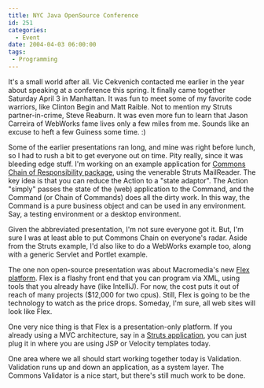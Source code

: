 ```yaml
---
title: NYC Java OpenSource Conference
id: 251
categories:
  - Event
date: 2004-04-03 06:00:00
tags:
 - Programming
---
```


It's a small world after all. Vic Cekvenich contacted me earlier in the year about speaking at a conference this spring. It finally came together Saturday April 3 in Manhattan. It was fun to meet some of my favorite code warriors, like Clinton Begin and Matt Raible. Not to mention my Struts partner-in-crime, Steve Reaburn. It was even more fun to learn that Jason Carreira of WebWorks fame lives only a few miles from me. Sounds like an excuse to heft a few Guiness some time. :)

Some of the earlier presentations ran long, and mine was right before lunch, so I had to rush a bit to get everyone out on time. Pity really, since it was bleeding edge stuff. I'm working on an example application for [Commons Chain of Responsibility package](http://jakarta.apache.org/commons/sandbox/chain/), using the venerable Struts MailReader. The key idea is that you can reduce the Action to a "state adaptor". The Action "simply" passes the state of the (web) application to the Command, and the Command (or Chain of Commands) does all the dirty work. In this way, the Command is a pure business object and can be used in any environment. Say, a testing environment or a desktop environment.

Given the abbreviated presentation, I'm not sure everyone got it. But, I'm sure I was at least able to put Commons Chain on everyone's radar. Aside from the Struts example, I'd also like to do a WebWorks example too, along with a generic Servlet and Portlet example.

The one non open-source presentation was about Macromedia's new [Flex platform](http://www.macromedia.com/software/flex/). Flex is a flashy front end that you can program via XML, using tools that you already have (like IntelliJ). For now, the cost puts it out of reach of many projects ($12,000 for two cpus). Still, Flex is going to be the technology to watch as the price drops. Someday, I'm sure, all web sites will look like Flex.

One very nice thing is that Flex is a presentation-only platform. If you already using a MVC architecture, say in a [Struts application](http://www.macromedia.com/devnet/flex/articles/struts.html), you can just plug it in where you are using JSP or Velocity templates today.

One area where we all should start working together today is Validation. Validation runs up and down an application, as a system layer. The Commons Validator is a nice start, but there's still much work to be done.